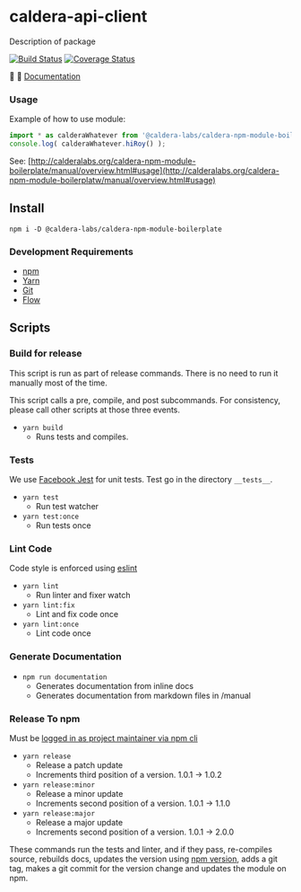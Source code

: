 # caldera-api-client
Description of package

[![Build Status](https://travis-ci.org/calderawp/caldera-npm-module-boilerplate.svg?branch=master)](https://travis-ci.org/calderawp/caldera-npm-module-boilerplate)
[![Coverage Status](https://coveralls.io/repos/github/calderawp/caldera-npm-module-boilerplate/badge.svg?branch=master)](https://coveralls.io/github/calderawp/caldera-npm-module-boilerplate?branch=master)

🌋 👀 [Documentation](https://calderalabs.org/caldera-npm-module-boilerplate/)

### Usage
Example of how to use module:

```js
import * as calderaWhatever from '@caldera-labs/caldera-npm-module-boilerplate';
console.log( calderaWhatever.hiRoy() );
```

See: [http://calderalabs.org/caldera-npm-module-boilerplate/manual/overview.html#usage](http://calderalabs.org/caldera-npm-module-boilerplatw/manual/overview.html#usage)

## Install
`npm i -D @caldera-labs/caldera-npm-module-boilerplate`

### Development Requirements
* [npm](https://www.npmjs.com/get-npm)
* [Yarn](https://yarnpkg.com/lang/en/docs/install/#mac-stable)
* [Git]()
* [Flow](https://flow.org/en/docs/install/)


## Scripts

### Build for release
This script is run as part of release commands. There is no need to run it manually most of the time.

This script calls a pre, compile, and post subcommands.  For consistency, please call other scripts at those three events.

* `yarn build`
    - Runs tests and compiles.
    

### Tests
We use [Facebook Jest](https://facebook.github.io/jest/) for unit tests. Test go in the directory `__tests__`.

* `yarn test`
    - Run test watcher
* `yarn test:once` 
    - Run tests once


### Lint Code
Code style is enforced using [eslint](https://eslint.org/)

* `yarn lint`
    - Run linter and fixer watch
* `yarn lint:fix`
    - Lint and fix code once
* `yarn lint:once`
    - Lint code once


### Generate Documentation
* `npm run documentation`
    - Generates documentation from inline docs
    - Generates documentation from markdown files in /manual

### Release To npm
Must be [logged in as project maintainer via npm cli](https://docs.npmjs.com/cli/adduser)

* `yarn release`
    - Release a patch update
    - Increments third position of a version. 1.0.1 -> 1.0.2
* `yarn release:minor`
    - Release a minor update
    - Increments second position of a version. 1.0.1 -> 1.1.0 
* `yarn release:major`
    - Release a major update
    - Increments second position of a version. 1.0.1 -> 2.0.0 
    
These commands run the tests and linter, and if they pass, re-compiles source, rebuilds docs, updates the version using [npm version](https://docs.npmjs.com/cli/version), adds a git tag, makes a git commit for the version change and updates the module on npm.
